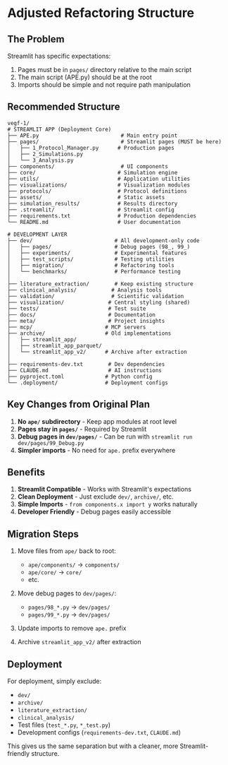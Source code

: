 # Adjusted Refactoring Structure

## The Problem
Streamlit has specific expectations:
1. Pages must be in `pages/` directory relative to the main script
2. The main script (APE.py) should be at the root
3. Imports should be simple and not require path manipulation

## Recommended Structure

```
vegf-1/
# STREAMLIT APP (Deployment Core)
├── APE.py                          # Main entry point
├── pages/                          # Streamlit pages (MUST be here)
│   ├── 1_Protocol_Manager.py      # Production pages
│   ├── 2_Simulations.py
│   └── 3_Analysis.py
├── components/                     # UI components
├── core/                          # Simulation engine
├── utils/                         # Application utilities  
├── visualizations/                # Visualization modules
├── protocols/                     # Protocol definitions
├── assets/                        # Static assets
├── simulation_results/            # Results directory
├── .streamlit/                    # Streamlit config
├── requirements.txt               # Production dependencies
└── README.md                      # User documentation

# DEVELOPMENT LAYER
├── dev/                          # All development-only code
│   ├── pages/                    # Debug pages (98_, 99_)
│   ├── experiments/              # Experimental features
│   ├── test_scripts/             # Testing utilities
│   ├── migration/                # Refactoring tools
│   └── benchmarks/               # Performance testing
│
├── literature_extraction/        # Keep existing structure
├── clinical_analysis/           # Analysis tools
├── validation/                  # Scientific validation
├── visualization/              # Central styling (shared)
├── tests/                      # Test suite
├── docs/                       # Documentation
├── meta/                       # Project insights
├── mcp/                       # MCP servers
├── archive/                   # Old implementations
│   ├── streamlit_app/
│   ├── streamlit_app_parquet/
│   └── streamlit_app_v2/      # Archive after extraction
│
├── requirements-dev.txt        # Dev dependencies
├── CLAUDE.md                   # AI instructions
├── pyproject.toml             # Python config
└── .deployment/               # Deployment configs
```

## Key Changes from Original Plan

1. **No `ape/` subdirectory** - Keep app modules at root level
2. **Pages stay in `pages/`** - Required by Streamlit
3. **Debug pages in `dev/pages/`** - Can be run with `streamlit run dev/pages/99_Debug.py`
4. **Simpler imports** - No need for `ape.` prefix everywhere

## Benefits

1. **Streamlit Compatible** - Works with Streamlit's expectations
2. **Clean Deployment** - Just exclude `dev/`, `archive/`, etc.
3. **Simple Imports** - `from components.x import y` works naturally
4. **Developer Friendly** - Debug pages easily accessible

## Migration Steps

1. Move files from `ape/` back to root:
   - `ape/components/` → `components/`
   - `ape/core/` → `core/`
   - etc.

2. Move debug pages to `dev/pages/`:
   - `pages/98_*.py` → `dev/pages/`
   - `pages/99_*.py` → `dev/pages/`

3. Update imports to remove `ape.` prefix

4. Archive `streamlit_app_v2/` after extraction

## Deployment

For deployment, simply exclude:
- `dev/`
- `archive/`
- `literature_extraction/`
- `clinical_analysis/`
- Test files (`test_*.py`, `*_test.py`)
- Development configs (`requirements-dev.txt`, `CLAUDE.md`)

This gives us the same separation but with a cleaner, more Streamlit-friendly structure.